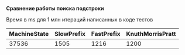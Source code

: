 **Сравнение работы поиска подстроки**

Время в ms для 1 млн итераций написанных в коде тестов



| MachineState | SlowPrefix | FastPrefix | KnuthMorrisPratt |
| ------------ | ---------- | ---------- | ---------------- |
| 37536        | 1505       | 1216       | 1200             |

